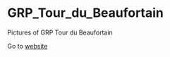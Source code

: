 # GRP_Tour_du_Beaufortain
Pictures of GRP Tour du Beaufortain

Go to [website](https://binnette.github.io/GRP_Tour_du_Beaufortain/)